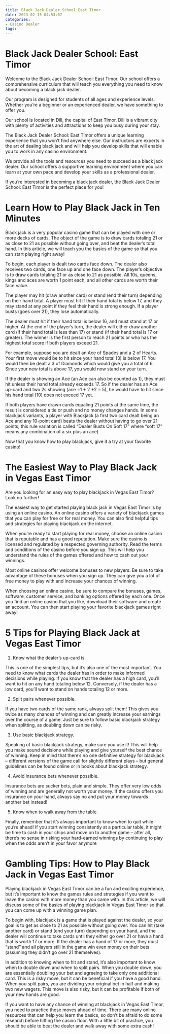 ```yaml
---
title: Black Jack Dealer School East Timor
date: 2023-02-15 04:53:07
categories:
- Casino Dealer
tags:
---
```



#  Black Jack Dealer School: East Timor

Welcome to the Black Jack Dealer School: East Timor. Our school offers a comprehensive curriculum that will teach you everything you need to know about becoming a black jack dealer.

Our program is designed for students of all ages and experience levels. Whether you’re a beginner or an experienced dealer, we have something to offer you.

Our school is located in Dili, the capital of East Timor. Dili is a vibrant city with plenty of activities and attractions to keep you busy during your stay.

The Black Jack Dealer School: East Timor offers a unique learning experience that you won’t find anywhere else. Our instructors are experts in the art of dealing black jack and will help you develop skills that will enable you to work in any casino environment.

We provide all the tools and resources you need to succeed as a black jack dealer. Our school offers a supportive learning environment where you can learn at your own pace and develop your skills as a professional dealer.

If you’re interested in becoming a black jack dealer, the Black Jack Dealer School: East Timor is the perfect place for you!

#  Learn How to Play Black Jack in Ten Minutes

Black jack is a very popular casino game that can be played with one or more decks of cards. The object of the game is to draw cards totaling 21 or as close to 21 as possible without going over, and beat the dealer’s total hand. In this article, we will teach you the basics of the game so that you can start playing right away!

To begin, each player is dealt two cards face down. The dealer also receives two cards, one face up and one face down. The player’s objective is to draw cards totaling 21 or as close to 21 as possible. All 10s, queens, kings and aces are worth 1 point each, and all other cards are worth their face value.

The player may hit (draw another card) or stand (end their turn) depending on their hand total. A player must hit if their hand total is below 17, and they may stand at any point if they feel their hand is strong enough. If a player busts (goes over 21), they lose automatically.

The dealer must hit if their hand total is below 16, and must stand at 17 or higher. At the end of the player’s turn, the dealer will either draw another card (if their hand total is less than 17) or stand (if their hand total is 17 or greater). The winner is the first person to reach 21 points or who has the highest total score if both players exceed 21.

For example, suppose you are dealt an Ace of Spades and a 2 of Hearts. Your first move would be to hit since your hand total (3) is below 17. You would then be dealt a 3 of Diamonds which would give you a total of 6. Since your new total is above 17, you would now stand on your turn. 

If the dealer is showing an Ace (an Ace can also be counted as 1), they must hit unless their hand total already exceeds 17. So if the dealer has an Ace up-card and two 2s showing (ace =1 + 2 +2 = 5), he would have to hit since his hand total (10) does not exceed 17 yet.

If both players have drawn cards equaling 21 points at the same time, the result is considered a tie or push and no money changes hands. In some blackjack variants, a player with Blackjack (a first two card dealt being an Ace and any 10-point card) beats the dealer without having to go over 21 points; this rule variation is called “Dealer Busts On Soft 17” where “soft 17” means any combination of a six plus an ace).

Now that you know how to play blackjack, give it a try at your favorite casino!

#  The Easiest Way to Play Black Jack in Vegas East Timor

Are you looking for an easy way to play blackjack in Vegas East Timor? Look no further!

The easiest way to get started playing black jack in Vegas East Timor is by using an online casino. An online casino offers a variety of blackjack games that you can play for free or for real money. You can also find helpful tips and strategies for playing blackjack on the internet.

When you’re ready to start playing for real money, choose an online casino that is reputable and has a good reputation. Make sure the casino is licensed and regulated by a respected governing authority. Read the terms and conditions of the casino before you sign up. This will help you understand the rules of the games offered and how to cash out your winnings.

Most online casinos offer welcome bonuses to new players. Be sure to take advantage of these bonuses when you sign up. They can give you a lot of free money to play with and increase your chances of winning.

When choosing an online casino, be sure to compare the bonuses, games, software, customer service, and banking options offered by each one. Once you find an online casino that you like, download their software and create an account. You can then start playing your favorite blackjack games right away!

#  5 Tips for Playing Black Jack at Vegas East Timor 

1. Know what the dealer’s up-card is.

This is one of the simplest tips, but it’s also one of the most important. You need to know what cards the dealer has in order to make informed decisions while playing. If you know that the dealer has a high card, you’ll want to hit on any hand totaling below 12. Conversely, if the dealer has a low card, you’ll want to stand on hands totaling 12 or more.

2. Split pairs whenever possible.

If you have two cards of the same rank, always split them! This gives you twice as many chances of winning and can greatly increase your earnings over the course of a game. Just be sure to follow basic blackjack strategy when splitting, as doubling down can be risky.

3. Use basic blackjack strategy.

Speaking of basic blackjack strategy, make sure you use it! This will help you make sound decisions while playing and give yourself the best chance of winning. Keep in mind that there’s no one definitive strategy for blackjack – different versions of the game call for slightly different plays – but general guidelines can be found online or in books about blackjack strategy.

4. Avoid insurance bets whenever possible.

Insurance bets are sucker bets, plain and simple. They offer very low odds of winning and are generally not worth your money. If the casino offers you insurance on your hand, always say no and put your money towards another bet instead!

5. Know when to walk away from the table.

Finally, remember that it’s always important to know when to quit while you’re ahead! If you start winning consistently at a particular table, it might be time to cash in your chips and move on to another game – after all, there’s no sense in risking your hard-earned winnings by continuing to play when the odds aren’t in your favor anymore

#  Gambling Tips: How to Play Black Jack in Vegas East Timor

Playing blackjack in Vegas East Timor can be a fun and exciting experience, but it’s important to know the games rules and strategies if you want to leave the casino with more money than you came with. In this article, we will discuss some of the basics of playing blackjack in Vegas East Timor so that you can come up with a winning game plan.

To begin with, blackjack is a game that is played against the dealer, so your goal is to get as close to 21 as possible without going over. You can hit (take another card) or stand (end your turn) depending on your hand, and the dealer will continue to take cards until they either go over 21 or have a hand that is worth 17 or more. If the dealer has a hand of 17 or more, they must “stand” and all players still in the game win even money on their bets (assuming they didn’t go over 21 themselves).

In addition to knowing when to hit and stand, it’s also important to know when to double down and when to split pairs. When you double down, you are essentially doubling your bet and agreeing to take only one additional card. This is a risky move, but it can be beneficial if you have a good hand. When you split pairs, you are dividing your original bet in half and making two new wagers. This move is also risky, but it can be profitable if both of your new hands are good.

If you want to have any chance of winning at blackjack in Vegas East Timor, you need to practice these moves ahead of time. There are many online resources that can help you learn the basics, so don’t be afraid to do some research before hitting the casino floor. With a little bit of practice, you should be able to beat the dealer and walk away with some extra cash!